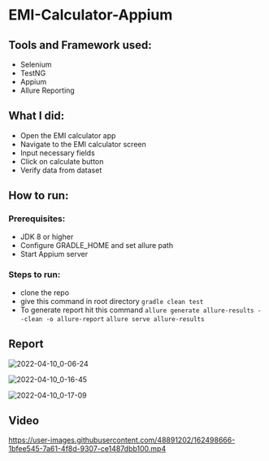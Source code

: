 # EMI-Calculator-Appium
## Tools and Framework used:
- Selenium
- TestNG
- Appium
- Allure Reporting

## What I did:
- Open the EMI calculator app
- Navigate to the EMI calculator screen
- Input necessary fields 
- Click on calculate button
- Verify data from dataset

## How to run:
### Prerequisites: 
- JDK 8 or higher
- Configure GRADLE_HOME and set allure path
- Start Appium server
### Steps to run:
- clone the repo
- give this command in root directory
  ``` gradle clean test ```
- To generate report hit this command
  ``` allure generate allure-results --clean -o allure-report ```
  ``` allure serve allure-results ```
  
## Report

![2022-04-10_0-06-24](https://user-images.githubusercontent.com/48891202/162586718-1b40dbf1-1efd-4f97-a73d-f5de18599c32.png)

![2022-04-10_0-16-45](https://user-images.githubusercontent.com/48891202/162586711-93923f07-4d87-487c-948d-74faccb5faef.png)

![2022-04-10_0-17-09](https://user-images.githubusercontent.com/48891202/162586734-55aa28de-aeab-410c-9995-d1bd34174f37.png)

## Video

https://user-images.githubusercontent.com/48891202/162498666-1bfee545-7a61-4f8d-9307-ce1487dbb100.mp4




